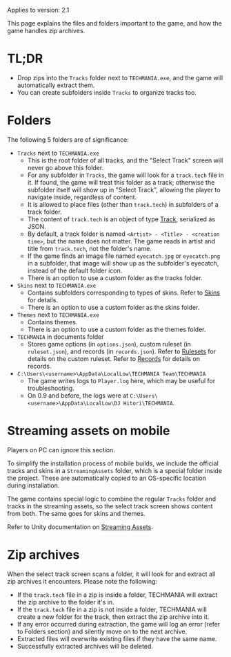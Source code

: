 Applies to version: 2.1

This page explains the files and folders important to the game, and how the game handles zip archives.

# TL;DR

* Drop zips into the `Tracks` folder next to `TECHMANIA.exe`, and the game will automatically extract them.
* You can create subfolders inside `Tracks` to organize tracks too.

# Folders

The following 5 folders are of significance:
* `Tracks` next to `TECHMANIA.exe`
  * This is the root folder of all tracks, and the "Select Track" screen will never go above this folder.
  * For any subfolder in `Tracks`, the game will look for a `track.tech` file in it. If found, the game will treat this folder as a track; otherwise the subfolder itself will show up in "Select Track", allowing the player to navigate inside, regardless of content.
  * It is allowed to place files (other than `track.tech`) in subfolders of a track folder.
  * The content of `track.tech` is an object of type [Track](https://github.com/techmania-team/techmania/blob/master/TECHMANIA/Assets/Scripts/Serializable/Track.cs), serialized as JSON.
  * By default, a track folder is named `<Artist> - <Title> - <creation time>`, but the name does not matter. The game reads in artist and title from `track.tech`, not the folder's name.
  * If the game finds an image file named `eyecatch.jpg` or `eyecatch.png` in a subfolder, that image will show up as the subfolder's eyecatch, instead of the default folder icon.
  * There is an option to use a custom folder as the tracks folder.
* `Skins` next to `TECHMANIA.exe`
  * Contains subfolders corresponding to types of skins. Refer to [Skins](Skins.md) for details.
  * There is an option to use a custom folder as the skins folder.
* `Themes` next to `TECHMANIA.exe`
  * Contains themes.
  * There is an option to use a custom folder as the themes folder.
* `TECHMANIA` in documents folder
  * Stores game options (in `options.json`), custom ruleset (in `ruleset.json`), and records (in `records.json`). Refer to [Rulesets](Rulesets.md) for details on the custom ruleset. Refer to [Records](Records.md) for details on records.
* `C:\Users\<username>\AppData\LocalLow\TECHMANIA Team\TECHMANIA`
  * The game writes logs to `Player.log` here, which may be useful for troubleshooting.
  * On 0.9 and before, the logs were at `C:\Users\<username>\AppData\LocalLow\DJ Hitori\TECHMANIA`.

# Streaming assets on mobile

Players on PC can ignore this section.

To simplify the installation process of mobile builds, we include the official tracks and skins in a `StreamingAssets` folder, which is a special folder inside the project. These are automatically copied to an OS-specific location during installation.

The game contains special logic to combine the regular `Tracks` folder and tracks in the streaming assets, so the select track screen shows content from both. The same goes for skins and themes.

Refer to Unity documentation on [Streaming Assets](https://docs.unity3d.com/Manual/StreamingAssets.html).

# Zip archives

When the select track screen scans a folder, it will look for and extract all zip archives it encounters. Please note the following:

* If the `track.tech` file in a zip is inside a folder, TECHMANIA will extract the zip archive to the folder it's in.
* If the `track.tech` file in a zip is not inside a folder, TECHMANIA will create a new folder for the track, then extract the zip archive into it.
* If any error occurred during extraction, the game will log an error (refer to Folders section) and silently move on to the next archive.
* Extracted files will overwrite existing files if they have the same name.
* Successfully extracted archives will be deleted.
